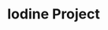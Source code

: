 ---
title: Iodine Project
layout: item.html
item: 'Вытяжные зонты'
subcategory: 'Вентиляция и дымоход'
caption: 'Внутренние воздухозаборники для вентиляции'
subcategory_link: '/ventilyatsiya-i-dymohod'
item_info:
    price: 'от 1 000 ₽ за шт'
    time_production: '1 день'
    time_installment: 'от 2 часов'
content:
    - paragraph: 'Вытяжные зонты являются конечной точкой вентиляционной трубы и представляют из себя металлический свод, служащий заборником для отвода запахов.'
    - paragraph: 'Применяются для удаления летучих веществ, которые могут выделяться, например, при различных процессах в промышленном производстве.'
    - image: '/services/zont.jpg'
    - paragraph: 'Наше борудование позволяет изготовлять вытяжные зонты любых видов и конфигураций в кратчайшие сроки с учётом любых пожеланий и требований.'
---